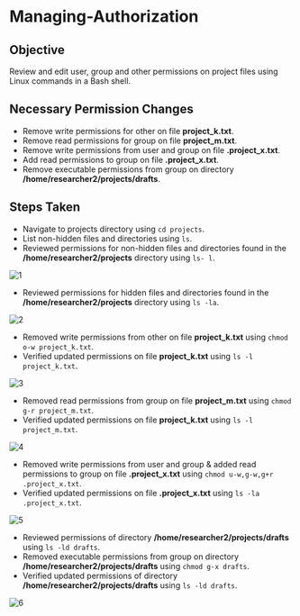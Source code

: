 # Managing-Authorization

<h2>Objective</h2>

Review and edit user, group and other permissions on project files using Linux commands in a Bash shell.

<h2>Necessary Permission Changes</h2>

- Remove write permissions for other on file **project_k.txt**.
- Remove read permissions for group on file **project_m.txt**.
- Remove write permissions from user and group on file **.project_x.txt**.
- Add read permissions to group on file **.project_x.txt**.
- Remove executable permissions from group on directory **/home/researcher2/projects/drafts**.

<h2>Steps Taken</h2>

- Navigate to projects directory using `cd projects`.
- List non-hidden files and directories using `ls`.
- Reviewed permissions for non-hidden files and directories found in the **/home/researcher2/projects** directory using `ls- l`.

![1](https://github.com/DigitalWatchmen/Managing-Authorization/assets/164795269/fd8bbdf0-22cb-41a1-bd9e-51ddb60a7869)

- Reviewed permissions for hidden files and directories found in the **/home/researcher2/projects** directory using `ls -la`.

![2](https://github.com/DigitalWatchmen/Managing-Authorization/assets/164795269/24cedcb1-3354-4a78-9ea7-c2f7806f7b54)

- Removed write permissions from other on file **project_k.txt** using `chmod o-w project_k.txt`.
- Verified updated permissions on file **project_k.txt** using `ls -l project_k.txt`.

![3](https://github.com/DigitalWatchmen/Managing-Authorization/assets/164795269/a37a5313-dacb-48b5-9665-7796a7d0ae2e)

- Removed read permissions from group on file **project_m.txt** using `chmod g-r project_m.txt`.
- Verified updated permissions on file **project_k.txt** using `ls -l project_m.txt`.

![4](https://github.com/DigitalWatchmen/Managing-Authorization/assets/164795269/d6ba8517-8489-476d-af54-b56bc8c2e871)

- Removed write permissions from user and group & added read permissions to group on file **.project_x.txt** using `chmod u-w,g-w,g+r .project_x.txt`.
- Verified updated permissions on file **.project_x.txt** using `ls -la .project_x.txt`.

![5](https://github.com/DigitalWatchmen/Managing-Authorization/assets/164795269/63b57393-5051-41dd-bdb9-63975cb8f464)

- Reviewed permissions of directory **/home/researcher2/projects/drafts** using `ls -ld drafts`.
- Removed executable permissions from group on directory **/home/researcher2/projects/drafts** using `chmod g-x drafts`.
- Verified updated permissions of directory **/home/researcher2/projects/drafts** using `ls -ld drafts`.

![6](https://github.com/DigitalWatchmen/Managing-Authorization/assets/164795269/29a20915-bb21-4b9f-ac04-2f0cda8e3df2)
